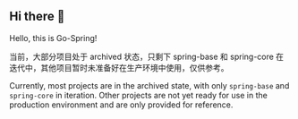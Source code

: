 ## Hi there 👋

<!--

**Here are some ideas to get you started:**

🙋‍♀️ A short introduction - what is your organization all about?
🌈 Contribution guidelines - how can the community get involved?
👩‍💻 Useful resources - where can the community find your docs? Is there anything else the community should know?
🍿 Fun facts - what does your team eat for breakfast?
🧙 Remember, you can do mighty things with the power of [Markdown](https://docs.github.com/github/writing-on-github/getting-started-with-writing-and-formatting-on-github/basic-writing-and-formatting-syntax)
-->

Hello, this is Go-Spring!

当前，大部分项目处于 archived 状态，只剩下 spring-base 和 spring-core 在迭代中，其他项目暂时未准备好在生产环境中使用，仅供参考。

Currently, most projects are in the archived state, with only `spring-base` and `spring-core` in iteration. Other projects are not yet ready for use in the production environment and are only provided for reference.
